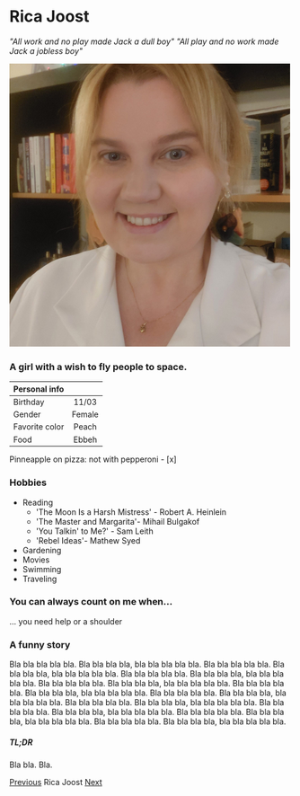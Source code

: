 #  Rica Joost


*"All work and no play made Jack a dull boy"*
*"All play and no work made Jack a jobless boy"*

![Rica](./187301832_10165080969115243_1641367450192092561_n.jpg)

### A girl with a wish to fly people to space.

| Personal info |                    |         
| ------------- |:-------------:|
| Birthday     | 11/03   | 
| Gender    | Female      |
| Favorite color | Peach   |  
| Food       | Ebbeh         | 

Pinneapple on pizza: not with pepperoni - [x]

### Hobbies

* Reading
    * 'The Moon Is a Harsh Mistress' - Robert A. Heinlein
    * 'The Master and Margarita'- Mihail Bulgakof
    * 'You Talkin' to Me?' - Sam Leith
    * 'Rebel Ideas'- Mathew Syed
* Gardening
* Movies
* Swimming
* Traveling

### You can always count on me when...
... you need help or a shoulder


### A funny story

Bla bla bla bla bla. Bla bla bla bla, bla bla bla bla bla. Bla bla bla bla bla. Bla bla bla bla, bla bla bla bla bla. Bla bla bla bla bla. Bla bla bla bla, bla bla bla bla bla. Bla bla bla bla bla. Bla bla bla bla, bla bla bla bla bla. Bla bla bla bla bla. Bla bla bla bla, bla bla bla bla bla. Bla bla bla bla bla. Bla bla bla bla, bla bla bla bla bla. Bla bla bla bla bla. Bla bla bla bla, bla bla bla bla bla. Bla bla bla bla bla. Bla bla bla bla, bla bla bla bla bla. Bla bla bla bla bla. Bla bla bla bla, bla bla bla bla bla. Bla bla bla bla bla. Bla bla bla bla, bla bla bla bla bla.

##### TL;DR
Bla bla. Bla.




[Previous](https://github.com/RayaneLamri/solo-markdown/blob/main/README.md) Rica Joost [Next](https://github.com/RayaneLamri/solo-markdown/blob/main/README.md)

